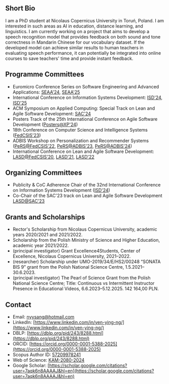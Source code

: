 ## Short Bio

I am a PhD student at Nicolaus Copernicus University in Toruń, Poland. I am interested in such areas as AI in education, distance learning, and linguistics.
I am currently working on a project that aims to develop a speech recognition model that provides feedback on both sound and tone correctness in Mandarin Chinese for our vocabulary dataset. If the developed model can achieve similar results to human teachers in evaluating speech performance, it can potentially be integrated into online courses to save teachers' time and provide instant feedback.     

## Programme Committees

- Euromicro Conference Series on Software Engineering and Advanced Applications: [SEAA'24](https://dsd-seaa.com/seaa2024/), [SEAA'25](https://dsd-seaa.com/kkio/)
- International Conference on Information Systems Development: [ISD'24](https://isd2024.ug.edu.pl), [ISD'25](https://isd2025.fon.bg.ac.rs/)
-	ACM Symposium on Applied Computing: Special Track on Lean and Agile Software Development: [SAC'24](https://www.sigapp.org/sac/sac2024/)
-	Posters Track of the 25th International Conference on Agile Software Development ([Posters@XP'24](https://www.agilealliance.org/xp2024/posters/))
-	18th Conference on Computer Science and Intelligence Systems ([FedCSIS'23](https://2023.fedcsis.org))
-	ADBIS Workshop on Personalization and Recommender Systems ([PeRS@FedCSIS'22](https://fedcsis.org/2022/pers), [PeRS@ADBIS'23](https://pers2023.lasd.pl), [PeRS@ADBIS'24](https://pers.lasd.pl))
-	International Conference on Lean and Agile Software Development: [LASD@FedCSIS'20](https://www.fedcsis.org/2020/lasd), [LASD'21](https://y2021.lasd.pl), [LASD'22](https://y2022.lasd.pl)

## Organizing Committees

-	Publicity & CoC Adherence Chair of the 32nd International Conference on Information Systems Development ([ISD'24](https://isd2024.ug.edu.pl))
-	Co-Chair of the SAC'23 track on Lean and Agile Software Development [LASD@SAC'23](https://y2023.lasd.pl)

## Grants and Scholarships

- Rector's Scholarship from Nicolaus Copernicus University, academic years 2020/2021 and 2021/2022.
- Scholarship from the Polish Ministry of Science and Higher Education, academic year 2021/2022.
- (principal investigator) Grant Excellence4Students, Center of Excellence, Nicolaus Copernicus University, 2021–2022.
- (researcher) Scholarship under UMO-2019/34/E/HS2/00248 “SONATA BIS 9” grant from the Polish National Science Centre, 1.5.2021–30.6.2023.
- (principal investigator) The Pearl of Science Grant from the Polish National Science Centre; Title: Continuous vs Intermittent Instructor Presence in Educational Videos, 6.6.2023–5.12.2025. 142 164,00 PLN.

## Contact

- Email: nyysang@hotmail.com
- LinkedIn: [https://www.linkedin.com/in/yen-ying-ng/](https://www.linkedin.com/in/yen-ying-ng/)
- DBLP: [https://dblp.org/pid/243/8288.html](https://dblp.org/pid/243/8288.html)
- ORCID: [https://orcid.org/0000-0001-5388-2025](https://orcid.org/0000-0001-5388-2025)
- Scopus Author ID: [57209978241](https://www.scopus.com/authid/detail.uri?authorId=57209978241)
- Web of Science: [KAM-2080-2024](https://www.webofscience.com/wos/author/record/KAM-2080-2024)
- Google Scholar: [https://scholar.google.com/citations?user=7aqk6n8AAAAJ&hl=en](https://scholar.google.com/citations?user=7aqk6n8AAAAJ&hl=en)
